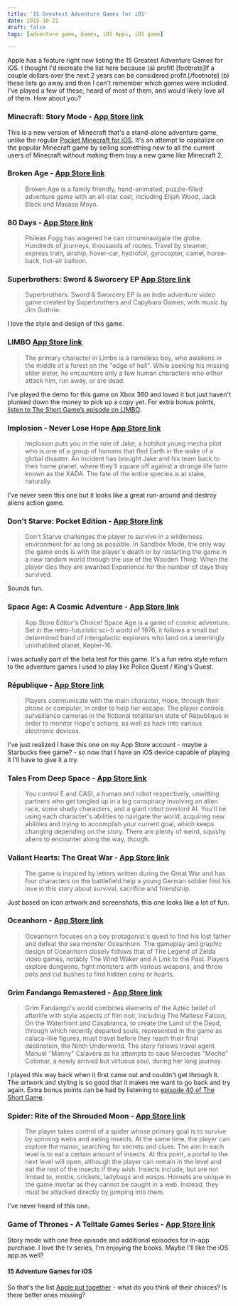 ```yaml
---
title: '15 Greatest Adventure Games for iOS'
date: 2015-10-21
draft: false
tags: [adventure game, Games, iOS Apps, iOS game]

---
```


Apple has a feature right now listing the 15 Greatest Adventure Games for iOS. I thought I'd recreate the list here because (a) profit! \[footnote\]If a couple dollars over the next 2 years can be considered profit.\[/footnote\] (b) these lists go away and then I can't remember which games were included. I've played a few of these, heard of most of them, and would likely love all of them. How about you?

### Minecraft: Story Mode - [App Store link](https://geo.itunes.apple.com/ca/app/minecraft-story-mode/id1001286466?mt=8&at=10l4Ki)

This is a new version of Minecraft that's a stand-alone adventure game, unlike the regular [Pocket Minecraft for iOS](https://geo.itunes.apple.com/ca/app/minecraft-pocket-edition/id479516143?mt=8&at=10l4Ki). It's an attempt to capitalize on the popular Minecraft game by selling something new to all the current users of Minecraft without making them buy a new game like Minecraft 2.

### Broken Age - [App Store link](https://geo.itunes.apple.com/ca/app/broken-age/id887649233?mt=8&at=10l4Ki)

> Broken Age is a family friendly, hand-animated, puzzle-filled adventure game with an all-star cast, including Elijah Wood, Jack Black and Masasa Moyo.

### 80 Days - [App Store link](https://geo.itunes.apple.com/ca/app/80-days/id892812659?mt=8&at=10l4Ki)

> Phileas Fogg has wagered he can circumnavigate the globe. Hundreds of journeys, thousands of routes. Travel by steamer, express train, airship, hover-car, hydrofoil, gyrocopter, camel, horse-back, hot-air balloon.

### Superbrothers: Sword & Sworcery EP [App Store link](https://geo.itunes.apple.com/ca/app/superbrothers-sword-sworcery/id424912055?mt=8&at=10l4Ki)

> Superbrothers: Sword & Sworcery EP is an indie adventure video game created by Superbrothers and Capybara Games, with music by Jim Guthrie.

I love the style and design of this game.

### LIMBO [App Store link](https://geo.itunes.apple.com/ca/app/limbo/id656951157?mt=8&at=10l4Ki)

> The primary character in Limbo is a nameless boy, who awakens in the middle of a forest on the "edge of hell". While seeking his missing elder sister, he encounters only a few human characters who either attack him, run away, or are dead.

I've played the demo for this game on Xbox 360 and loved it but just haven't plunked down the money to pick up a copy yet. For extra bonus points, [listen to The Short Game’s episode on LIMBO](http://www.theshortgame.net/57-limbo/).

### Implosion - Never Lose Hope [App Store link](https://geo.itunes.apple.com/ca/app/implosion-never-lose-hope/id870322730?mt=8&at=10l4Ki)

> Implosion puts you in the role of Jake, a hotshot young mecha pilot who is one of a group of humans that fled Earth in the wake of a global disaster. An incident has brought Jake and his team back to their home planet, where they'll square off against a strange life form known as the XADA. The fate of the entire species is at stake, naturally.

I've never seen this one but it looks like a great run-around and destroy aliens action game.

### Don't Starve: Pocket Edition - [App Store link](https://geo.itunes.apple.com/ca/app/dont-starve-pocket-edition/id1012298403?mt=8&at=10l4Ki)

> Don't Starve challenges the player to survive in a wilderness environment for as long as possible. In Sandbox Mode, the only way the game ends is with the player's death or by restarting the game in a new random world through the use of the Wooden Thing. When the player dies they are awarded Experience for the number of days they survived.

Sounds fun.

### Space Age: A Cosmic Adventure - [App Store link](https://geo.itunes.apple.com/ca/app/space-age-a-cosmic-adventure/id922380267?mt=8&at=10l4Ki)

> App Store Editor's Choice! Space Age is a game of cosmic adventure. Set in the retro-futuristic sci-fi world of 1976, it follows a small but determined band of intergalactic explorers who land on a seemingly uninhabited planet, Kepler-16.

I was actually part of the beta test for this game. It's a fun retro style return to the adventure games I used to play like Police Quest / King's Quest.

### République - [App Store link](https://geo.itunes.apple.com/ca/app/republique/id687888390?mt=8&at=10l4Ki)

> Players communicate with the main character, Hope, through their phone or computer, in order to help her escape. The player controls surveillance cameras in the fictional totalitarian state of République in order to monitor Hope's actions, as well as hack into various electronic devices.

I've just realized I have this one on my App Store account - maybe a Starbucks free game? - so now that I have an iOS device capable of playing it I'll have to give it a try.

### Tales From Deep Space - [App Store link](https://geo.itunes.apple.com/ca/app/tales-from-deep-space/id980307863?mt=8&at=10l4Ki)

> You control E and CASI, a human and robot respectively, unwitting partners who get tangled up in a big conspiracy involving an alien race, some shady characters, and a giant robot overlord AI. You'll be using each character's abilities to navigate the world, acquiring new abilities and trying to accomplish your current goal, which keeps changing depending on the story. There are plenty of weird, squishy aliens to encounter along the way, though.

### Valiant Hearts: The Great War - [App Store link](https://geo.itunes.apple.com/ca/app/valiant-hearts-the-great-war/id840190360?mt=8&at=10l4Ki)

> The game is inspired by letters written during the Great War and has four characters on the battlefield help a young German soldier find his love in this story about survival, sacrifice and friendship.

Just based on icon artwork and screenshots, this one looks like a lot of fun.

### Oceanhorn - [App Store link](https://geo.itunes.apple.com/ca/app/oceanhorn/id708196645?mt=8&at=10l4Ki)

> Oceanhorn focuses on a boy protagonist's quest to find his lost father and defeat the sea monster Oceanhorn. The gameplay and graphic design of Oceanhorn closely follows that of The Legend of Zelda video games, notably The Wind Waker and A Link to the Past. Players explore dungeons, fight monsters with various weapons, and throw pots and cut bushes to find hidden coins or hearts.

### Grim Fandango Remastered - [App Store link](https://geo.itunes.apple.com/ca/app/grim-fandango-remastered/id978524071?mt=8&at=10l4Ki)

> Grim Fandango‍'​s world combines elements of the Aztec belief of afterlife with style aspects of film noir, including The Maltese Falcon, On the Waterfront and Casablanca, to create the Land of the Dead, through which recently departed souls, represented in the game as calaca-like figures, must travel before they reach their final destination, the Ninth Underworld. The story follows travel agent Manuel "Manny" Calavera as he attempts to save Mercedes "Meche" Colomar, a newly arrived but virtuous soul, during her long journey.

I played this way back when it first came out and couldn't get through it. The artwork and styling is so good that it makes me want to go back and try again. Extra bonus points can be had by listening to [episode 40 of The Short Game](http://www.theshortgame.net/40-grim-fandango/).

### Spider: Rite of the Shrouded Moon - [App Store link](https://geo.itunes.apple.com/ca/app/spider-rite-shrouded-moon/id767546279?mt=8&at=10l4Ki)

> The player takes control of a spider whose primary goal is to survive by spinning webs and eating insects. At the same time, the player can explore the manor, searching for secrets and clues. The aim in each level is to eat a certain amount of insects. At this point, a portal to the next level will open, although the player can remain in the level and eat the rest of the insects if they wish. Insects include, but are not limited to, moths, crickets, ladybugs and wasps. Hornets are unique in the game insofar as they cannot be caught in a web. Instead, they must be attacked directly by jumping into them.

I've never heard of this one.

### Game of Thrones - A Telltale Games Series - [App Store link](https://geo.itunes.apple.com/ca/app/game-thrones-telltale-games/id906862658?mt=8&at=10l4Ki)

Story mode with one free episode and additional episodes for in-app purchase. I love the tv series, I'm enjoying the books. Maybe I'll like the iOS app as well?

#### 15 Adventure Games for iOS

So that's the list [Apple put together](https://itunes.apple.com/WebObjects/MZStore.woa/wa/viewRoom?cc=ca&fcId=1042732504&id=25184&mt=8&urlDesc=/15-greatest-adventure-games) - what do you think of their choices? Is there better ones missing?
